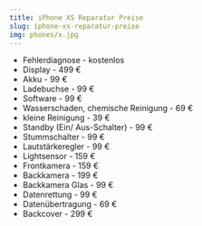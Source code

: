 ```yaml
---
title: iPhone XS Reparatur Preise
slug: iphone-xs-reparatur-preise
img: phones/x.jpg
---
```


- Fehlerdiagnose - kostenlos
- Display - 499 €
- Akku - 99 €
- Ladebuchse - 99 €
- Software - 99 €
- Wasserschaden, chemische Reinigung - 69 €
- kleine Reinigung - 39 €
- Standby (Ein/ Aus-Schalter) - 99 €
- Stummschalter - 99 €
- Lautstärkeregler - 99 €
- Lightsensor - 159 €
- Frontkamera - 159  €
- Backkamera - 199 €
- Backkamera Glas - 99 €
- Datenrettung - 99 €
- Datenübertragung - 69 €
- Backcover - 299 €
